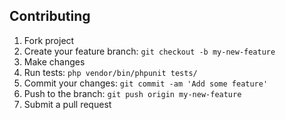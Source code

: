 ## Contributing

1. Fork project
2. Create your feature branch: `git checkout -b my-new-feature`
3. Make changes
4. Run tests: `php vendor/bin/phpunit tests/`
5. Commit your changes: `git commit -am 'Add some feature'`
6. Push to the branch: `git push origin my-new-feature`
7. Submit a pull request
